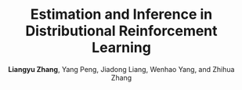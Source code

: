 ---
title: "Estimation and Inference in Distributional Reinforcement Learning"
collection: publications
permalink: /publication/distributionalRL2023
author: <strong>Liangyu Zhang</strong>, Yang Peng, Jiadong Liang, Wenhao Yang, and Zhihua Zhang
venue: 'Preprint, arXiv:2309.17262'
# year: 2022
paperurl: /files/papers/distributionalRL2023.pdf
additional: true
---